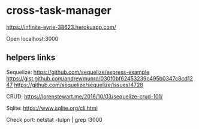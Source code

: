 # cross-task-manager

https://infinite-eyrie-38623.herokuapp.com/


Open localhost:3000

## helpers links

Sequelize:
https://github.com/sequelize/express-example
https://gist.github.com/andrewmunro/030f0bf62453239c495b0347c8cd1247
https://github.com/sequelize/sequelize/issues/4728

CRUD:
https://lorenstewart.me/2016/10/03/sequelize-crud-101/

Sqlite:
https://www.sqlite.org/cli.html

Check port:
netstat -tulpn | grep :3000
